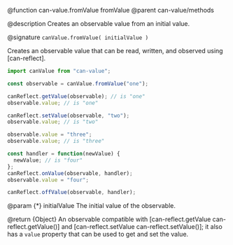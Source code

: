 @function can-value.fromValue fromValue
@parent can-value/methods

@description Creates an observable value from an initial value.

@signature `canValue.fromValue( initialValue )`

Creates an observable value that can be read, written, and observed using [can-reflect].

```js
import canValue from "can-value";

const observable = canValue.fromValue("one");

canReflect.getValue(observable); // is "one"
observable.value; // is "one"

canReflect.setValue(observable, "two");
observable.value; // is "two"

observable.value = "three";
observable.value; // is "three"

const handler = function(newValue) {
  newValue; // is "four"
};
canReflect.onValue(observable, handler);
observable.value = "four";

canReflect.offValue(observable, handler);
```

@param {*} initialValue The initial value of the observable.

@return {Object} An observable compatible with [can-reflect.getValue can-reflect.getValue()]
and [can-reflect.setValue can-reflect.setValue()]; it also has a `value` property that can
be used to get and set the value.
